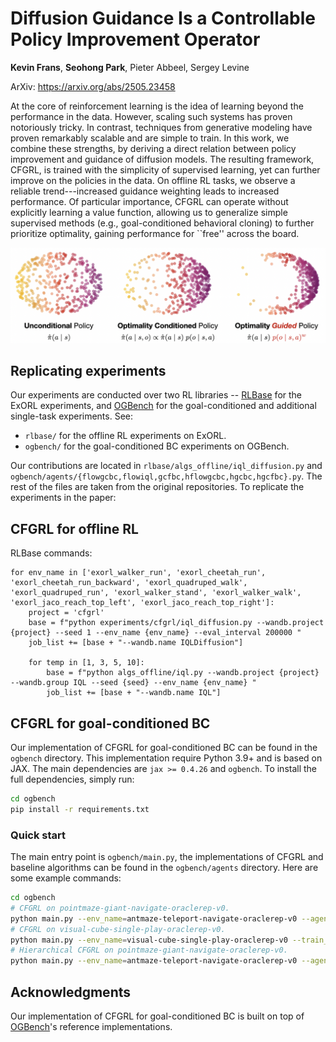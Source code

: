 # Diffusion Guidance Is a Controllable Policy Improvement Operator

**Kevin Frans**, **Seohong Park**, Pieter Abbeel, Sergey Levine

ArXiv: https://arxiv.org/abs/2505.23458

At the core of reinforcement learning is the idea of learning beyond the performance in the data. However, scaling such systems has proven notoriously tricky. In contrast, techniques from generative modeling have proven remarkably scalable and are simple to train. 
In this work, we combine these strengths, by deriving a direct relation between policy improvement and guidance of diffusion models. The resulting framework, CFGRL, is trained with the simplicity of supervised learning, yet can further improve on the policies in the data.
On offline RL tasks, we observe a reliable trend---increased guidance weighting leads to increased performance. Of particular importance, CFGRL can operate without explicitly learning a value function, allowing us to generalize simple supervised methods (e.g., goal-conditioned behavioral cloning) to further prioritize optimality, gaining performance for ``free'' across the board.

![Main figure](fig.png)

## Replicating experiments

Our experiments are conducted over two RL libraries -- [RLBase](https://github.com/kvfrans/rlbase/) for the ExORL experiments, and [OGBench](https://github.com/seohongpark/ogbench/) for the goal-conditioned and additional single-task experiments. See:

* `rlbase/` for the offline RL experiments on ExORL.
* `ogbench/` for the goal-conditioned BC experiments on OGBench.

Our contributions are located in `rlbase/algs_offline/iql_diffusion.py` and `ogbench/agents/{flowgcbc,flowiql,gcfbc,hflowgcbc,hgcbc,hgcfbc}.py`. The rest of the files are taken from the original repositories. To replicate the experiments in the paper:

## CFGRL for offline RL

RLBase commands:
```
for env_name in ['exorl_walker_run', 'exorl_cheetah_run', 'exorl_cheetah_run_backward', 'exorl_quadruped_walk', 'exorl_quadruped_run', 'exorl_walker_stand', 'exorl_walker_walk', 'exorl_jaco_reach_top_left', 'exorl_jaco_reach_top_right']:
    project = 'cfgrl'
    base = f"python experiments/cfgrl/iql_diffusion.py --wandb.project {project} --seed 1 --env_name {env_name} --eval_interval 200000 "
    job_list += [base + "--wandb.name IQLDiffusion"]

    for temp in [1, 3, 5, 10]:
        base = f"python algs_offline/iql.py --wandb.project {project} --wandb.group IQL --seed {seed} --env_name {env_name} "
        job_list += [base + "--wandb.name IQL"]
```

## CFGRL for goal-conditioned BC

Our implementation of CFGRL for goal-conditioned BC can be found in the `ogbench` directory.
This implementation require Python 3.9+ and is based on JAX. The main dependencies are
`jax >= 0.4.26` and `ogbench`.
To install the full dependencies, simply run:
```bash
cd ogbench
pip install -r requirements.txt
```

### Quick start

The main entry point is `ogbench/main.py`,
the implementations of CFGRL and baseline algorithms can be found in the `ogbench/agents` directory.
Here are some example commands:
```bash
cd ogbench
# CFGRL on pointmaze-giant-navigate-oraclerep-v0.
python main.py --env_name=antmaze-teleport-navigate-oraclerep-v0 --agent=agents/cfgrl.py
# CFGRL on visual-cube-single-play-oraclerep-v0.
python main.py --env_name=visual-cube-single-play-oraclerep-v0 --train_steps=500000 --agent=agents/cfgrl.py --agent.batch_size=256 --agent.encoder=impala_small --agent.p_aug=0.5
# Hierarchical CFGRL on pointmaze-giant-navigate-oraclerep-v0.
python main.py --env_name=antmaze-teleport-navigate-oraclerep-v0 --agent=agents/hcfgrl.py --agent.subgoal_steps=25
```

## Acknowledgments

Our implementation of CFGRL for goal-conditioned BC is built on top of [OGBench](https://github.com/seohongpark/ogbench)'s reference implementations.
